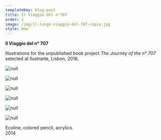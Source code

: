```yaml
---
templateKey: blog-post
title: Il Viaggio del n°707
order: 1
image: /img/il-lungo-viaggio-del-707-copia.jpg
style: bow
---
```

**Il Viaggio del n° 707**

Illustrations for the unpublished book project _The Journey of the n° 707_\
selected at Ilustrarte, Lisbon, 2016.

![null](/img/1_il-lungo-viaggio.jpg)

![null](/img/2_il-lungo-viaggio.jpg)

![null](/img/3_il-lungo-viaggio.jpg)

![null](/img/4_il-lungo-viaggio.jpg)

![null](/img/5_il-lungo-viaggio.jpg)

![null](/img/lisbona.jpg)

Ecoline, colored pencil, acrylics.\
2014
